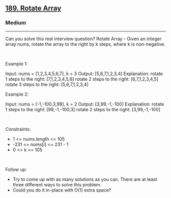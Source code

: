<h2><a href="https://leetcode.com/problems/rotate-array/">189. Rotate Array</a></h2><h3>Medium</h3><hr>Can you solve this real interview question? Rotate Array - Given an integer array nums, rotate the array to the right by k steps, where k is non-negative.

 

Example 1:


Input: nums = [1,2,3,4,5,6,7], k = 3
Output: [5,6,7,1,2,3,4]
Explanation:
rotate 1 steps to the right: [7,1,2,3,4,5,6]
rotate 2 steps to the right: [6,7,1,2,3,4,5]
rotate 3 steps to the right: [5,6,7,1,2,3,4]


Example 2:


Input: nums = [-1,-100,3,99], k = 2
Output: [3,99,-1,-100]
Explanation: 
rotate 1 steps to the right: [99,-1,-100,3]
rotate 2 steps to the right: [3,99,-1,-100]


 

Constraints:

 * 1 <= nums.length <= 105
 * -231 <= nums[i] <= 231 - 1
 * 0 <= k <= 105

 

Follow up:

 * Try to come up with as many solutions as you can. There are at least three different ways to solve this problem.
 * Could you do it in-place with O(1) extra space?